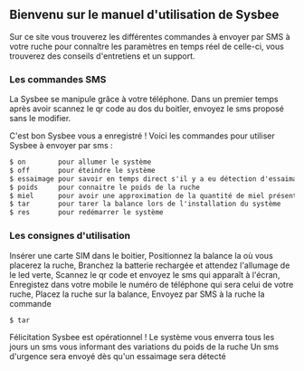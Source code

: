 ## Bienvenu sur le manuel d'utilisation de Sysbee

Sur ce site vous trouverez les différentes commandes à envoyer par SMS à votre ruche pour connaître les paramètres en temps réel de celle-ci, vous trouverez des conseils d'entretiens et un support.

### Les commandes SMS

La Sysbee se manipule grâce à votre téléphone.
Dans un premier temps après avoir scannez le qr code au dos du boitîer, envoyez le sms proposé sans le modifier.

C'est bon Sysbee vous a enregistré ! Voici les commandes pour utiliser Sysbee à envoyer par sms  :
```markdown
$ on        pour allumer le système
$ off       pour éteindre le système
$ essaimage pour savoir en temps direct s'il y a eu détection d'essaimage
$ poids     pour connaitre le poids de la ruche
$ miel      pour avoir une approximation de la quantité de miel présent dans la ruche
$ tar       pour tarer la balance lors de l'installation du système
$ res       pour redémarrer le système
```
### Les consignes d'utilisation

Insérer une carte SIM dans le boitier, 
Positionnez la balance la où vous placerez la ruche,
Branchez la batterie rechargée et attendez l'allumage de le led verte,
Scannez le qr code et envoyez le sms qui apparaît à l'écran,
Enregistez dans votre mobile le numéro de téléphone qui sera celui de votre ruche,
Placez la ruche sur la balance,
Envoyez par SMS à la ruche la commande 
```mardown
$ tar
```
Félicitation Sysbee est opérationnel !
Le système vous enverra tous les jours un sms vous informant des variations du poids de la ruche
Un sms d'urgence sera envoyé dès qu'un essaimage sera détecté
